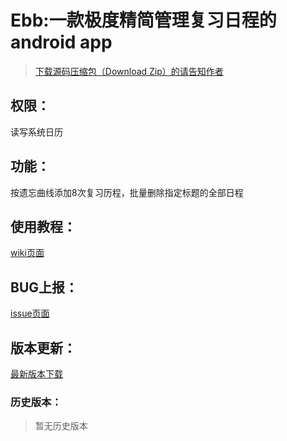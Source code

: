 # Ebb:一款极度精简管理复习日程的android app

>[下载源码压缩包（Download Zip）的请告知作者](https://github.com/grdaimap/Ebb/issues/2)

## 权限：
读写系统日历

## 功能：
按遗忘曲线添加8次复习历程，批量删除指定标题的全部日程

## 使用教程：

[wiki页面](https://github.com/grdaimap/Ebb/wiki)

## BUG上报：

[issue页面](https://github.com/grdaimap/Ebb/issues)

## 版本更新：

[最新版本下载](https://raw.githubusercontent.com/grdaimap/Ebb/master/latestapk/latest.apk)

### 历史版本：

>暂无历史版本
